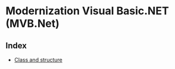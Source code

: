 # Modernization Visual Basic.NET (MVB.Net)
## Index
- [Class and structure](https://github.com/RevensofT/VB.net-Tutorial/blob/main/Class%20and%20structure.md)
